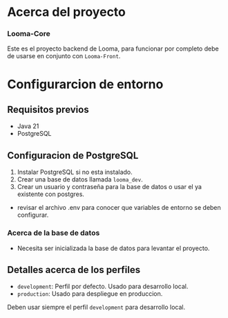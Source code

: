 # Acerca del proyecto

### Looma-Core

Este es el proyecto backend de Looma, para funcionar por completo debe de usarse en conjunto con `Looma-Front`.



# Configurarcion de entorno

## Requisitos previos

- Java 21
- PostgreSQL

## Configuracion de PostgreSQL

1. Instalar PostgreSQL si no esta instalado.
2. Crear una base de datos llamada `looma_dev`.
3. Crear un usuario y contraseña para la base de datos o usar el ya existente con postgres.
  - revisar el archivo .env para conocer que variables de entorno se deben configurar.

### Acerca de la base de datos

- Necesita ser inicializada la base de datos para levantar el proyecto.

## Detalles acerca de los perfiles

- `development`: Perfil por defecto. Usado para desarrollo local.
- `production`: Usado para despliegue en produccion.

Deben usar siempre el perfil `development` para desarrollo local.
